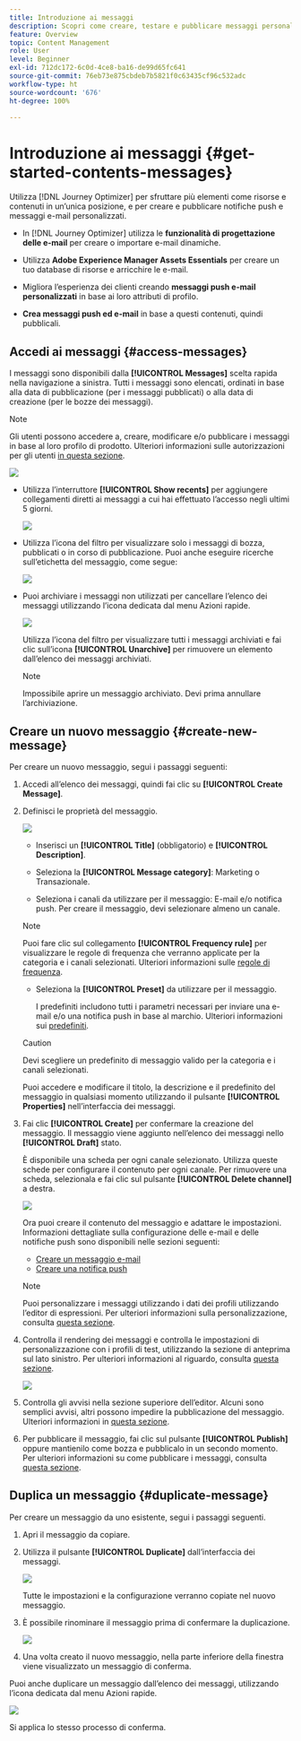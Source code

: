 ```yaml
---
title: Introduzione ai messaggi
description: Scopri come creare, testare e pubblicare messaggi personalizzati in Journey Optimizer
feature: Overview
topic: Content Management
role: User
level: Beginner
exl-id: 712dc172-6c0d-4ce8-ba16-de99d65fc641
source-git-commit: 76eb73e875cbdeb7b5821f0c63435cf96c532adc
workflow-type: ht
source-wordcount: '676'
ht-degree: 100%

---
```


# Introduzione ai messaggi {#get-started-contents-messages}

Utilizza [!DNL Journey Optimizer] per sfruttare più elementi come risorse e contenuti in un’unica posizione, e per creare e pubblicare notifiche push e messaggi e-mail personalizzati.

* In [!DNL Journey Optimizer] utilizza le **funzionalità di progettazione delle e-mail** per creare o importare e-mail dinamiche.

* Utilizza **Adobe Experience Manager Assets Essentials** per creare un tuo database di risorse e arricchire le e-mail.

* Migliora l’esperienza dei clienti creando **messaggi push e-mail personalizzati** in base ai loro attributi di profilo.

* **Crea messaggi push ed e-mail** in base a questi contenuti, quindi pubblicali.

## Accedi ai messaggi {#access-messages}

I messaggi sono disponibili dalla **[!UICONTROL Messages]** scelta rapida nella navigazione a sinistra. Tutti i messaggi sono elencati, ordinati in base alla data di pubblicazione (per i messaggi pubblicati) o alla data di creazione (per le bozze dei messaggi).

>[!NOTE]
>
>Gli utenti possono accedere a, creare, modificare e/o pubblicare i messaggi in base al loro profilo di prodotto. Ulteriori informazioni sulle autorizzazioni per gli utenti [in questa sezione](../administration/permissions.md).

![](assets/messages-list.png)

* Utilizza l’interruttore **[!UICONTROL Show recents]** per aggiungere collegamenti diretti ai messaggi a cui hai effettuato l’accesso negli ultimi 5 giorni.

   ![](assets/show-recent-messages.png)

* Utilizza l’icona del filtro per visualizzare solo i messaggi di bozza, pubblicati o in corso di pubblicazione. Puoi anche eseguire ricerche sull’etichetta del messaggio, come segue:

   ![](assets/filter-messages.png)

* Puoi archiviare i messaggi non utilizzati per cancellare l’elenco dei messaggi utilizzando l’icona dedicata dal menu Azioni rapide.

   ![](assets/archive-message.png)

   Utilizza l’icona del filtro per visualizzare tutti i messaggi archiviati e fai clic sull’icona **[!UICONTROL Unarchive]** per rimuovere un elemento dall’elenco dei messaggi archiviati.

   >[!NOTE]
   >
   >Impossibile aprire un messaggio archiviato. Devi prima annullare l’archiviazione.

## Creare un nuovo messaggio {#create-new-message}

Per creare un nuovo messaggio, segui i passaggi seguenti:

1. Accedi all’elenco dei messaggi, quindi fai clic su **[!UICONTROL Create Message]**.

1. Definisci le proprietà del messaggio.

   ![](assets/create-message-properties.png)

   * Inserisci un **[!UICONTROL Title]** (obbligatorio) e **[!UICONTROL Description]**.

   * Seleziona la **[!UICONTROL Message category]**: Marketing o Transazionale.

   * Seleziona i canali da utilizzare per il messaggio: E-mail e/o notifica push. Per creare il messaggio, devi selezionare almeno un canale.
   >[!NOTE]
   >
   >Puoi fare clic sul collegamento **[!UICONTROL Frequency rule]** per visualizzare le regole di frequenza che verranno applicate per la categoria e i canali selezionati. Ulteriori informazioni sulle [regole di frequenza](../configuration/frequency-rules.md).

   * Seleziona la **[!UICONTROL Preset]** da utilizzare per il messaggio.

      I predefiniti includono tutti i parametri necessari per inviare una e-mail e/o una notifica push in base al marchio. Ulteriori informazioni sui [predefiniti](../configuration/message-presets.md).
   >[!CAUTION]
   >
   >Devi scegliere un predefinito di messaggio valido per la categoria e i canali selezionati.

   Puoi accedere e modificare il titolo, la descrizione e il predefinito del messaggio in qualsiasi momento utilizzando il pulsante **[!UICONTROL Properties]** nell’interfaccia dei messaggi.

1. Fai clic **[!UICONTROL Create]** per confermare la creazione del messaggio. Il messaggio viene aggiunto nell’elenco dei messaggi nello **[!UICONTROL Draft]** stato.

   È disponibile una scheda per ogni canale selezionato. Utilizza queste schede per configurare il contenuto per ogni canale. Per rimuovere una scheda, selezionala e fai clic sul pulsante **[!UICONTROL Delete channel]** a destra.

   ![](assets/create-messages-content.png)

   <!--
   >[!NOTE]
   >
   >If you enabled the **[!UICONTROL BCC email]** option in the preset, the BCC email address will display under the sender email. [Learn more](../configuration/email-settings.md#bcc-email)
   -->

   Ora puoi creare il contenuto del messaggio e adattare le impostazioni. Informazioni dettagliate sulla configurazione delle e-mail e delle notifiche push sono disponibili nelle sezioni seguenti:

   * [Creare un messaggio e-mail](create-email.md)
   * [Creare una notifica push](create-push.md)

   >[!NOTE]
   >   
   >Puoi personalizzare i messaggi utilizzando i dati dei profili utilizzando l’editor di espressioni. Per ulteriori informazioni sulla personalizzazione, consulta [questa sezione](../personalization/personalize.md).

1. Controlla il rendering dei messaggi e controlla le impostazioni di personalizzazione con i profili di test, utilizzando la sezione di anteprima sul lato sinistro. Per ulteriori informazioni al riguardo, consulta [questa sezione](../design/preview.md).

   ![](assets/messages-simple-preview.png)

1. Controlla gli avvisi nella sezione superiore dell’editor.  Alcuni sono semplici avvisi, altri possono impedire la pubblicazione del messaggio. Ulteriori informazioni in [questa sezione](alerts.md).

1. Per pubblicare il messaggio, fai clic sul pulsante **[!UICONTROL Publish]** oppure mantienilo come bozza e pubblicalo in un secondo momento. Per ulteriori informazioni su come pubblicare i messaggi, consulta [questa sezione](publish-manage-message.md).

## Duplica un messaggio {#duplicate-message}

Per creare un messaggio da uno esistente, segui i passaggi seguenti.

1. Apri il messaggio da copiare.

1. Utilizza il pulsante **[!UICONTROL Duplicate]** dall’interfaccia dei messaggi.

   ![](assets/message-duplicate.png)

   Tutte le impostazioni e la configurazione verranno copiate nel nuovo messaggio.

1. È possibile rinominare il messaggio prima di confermare la duplicazione.

   ![](assets/message-duplicate-confirm.png)

1. Una volta creato il nuovo messaggio, nella parte inferiore della finestra viene visualizzato un messaggio di conferma.

Puoi anche duplicare un messaggio dall’elenco dei messaggi, utilizzando l’icona dedicata dal menu Azioni rapide.

![](assets/message-duplicate-from-list.png)

Si applica lo stesso processo di conferma.

